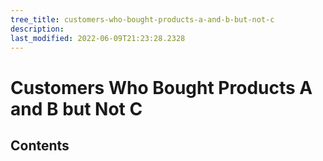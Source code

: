 ```yaml
---
tree_title: customers-who-bought-products-a-and-b-but-not-c
description: 
last_modified: 2022-06-09T21:23:28.2328
---
```


# Customers Who Bought Products A and B but Not C

## Contents
